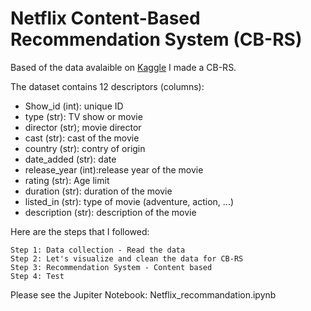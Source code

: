 # Netflix  Content-Based Recommendation System (CB-RS)
 
Based of the data avalaible on [Kaggle](https://www.kaggle.com/shivamb/netflix-shows) I made a CB-RS.

The dataset contains 12 descriptors (columns):
- Show_id (int): unique ID
- type (str): TV show or movie
- director (str); movie director
- cast (str): cast of the movie
- country (str): contry of origin
- date_added (str): date 
- release_year (int):release year of the movie
- rating (str): Age limit
- duration (str): duration of the movie
- listed_in (str): type of movie (adventure, action, ...)
- description (str): description of the movie

Here are the steps that I followed:

    Step 1: Data collection - Read the data
    Step 2: Let's visualize and clean the data for CB-RS
    Step 3: Recommendation System - Content based
    Step 4: Test
    
Please see the Jupiter Notebook: Netflix_recommandation.ipynb
